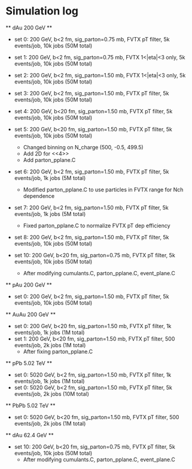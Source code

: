 Simulation log
==============


** dAu 200 GeV **

- set 0: 200 GeV, b<2 fm, sig_parton=0.75 mb, FVTX pT filter, 5k events/job, 10k jobs (50M total)
- set 1: 200 GeV, b<2 fm, sig_parton=0.75 mb, FVTX 1<|eta|<3 only, 5k events/job, 10k jobs (50M total)
- set 2: 200 GeV, b<2 fm, sig_parton=1.50 mb, FVTX 1<|eta|<3 only, 5k events/job, 10k jobs (50M total)
- set 3: 200 GeV, b<2 fm, sig_parton=1.50 mb, FVTX pT filter, 5k events/job, 10k jobs (50M total)
- set 4: 200 GeV, b<20 fm, sig_parton=1.50 mb, FVTX pT filter, 5k events/job, 10k jobs (50M total)
- set 5: 200 GeV, b<20 fm, sig_parton=1.50 mb, FVTX pT filter, 5k events/job, 10k jobs (50M total)
    + Changed binning on N_charge (500, -0.5, 499.5)
    + Add 2D for <<4>>
    + Add parton_pplane.C
- set 6: 200 GeV, b<2 fm, sig_parton=1.50 mb, FVTX pT filter, 5k events/job, 1k jobs (5M total)
    + Modified parton_pplane.C to use particles in FVTX range for Nch dependence
- set 7: 200 GeV, b<2 fm, sig_parton=1.50 mb, FVTX pT filter, 5k events/job, 1k jobs (5M total)
    + Fixed parton_pplane.C to normalize FVTX pT dep efficiency
- set 8: 200 GeV, b<2 fm, sig_parton=1.50 mb, FVTX pT filter, 5k events/job, 10k jobs (50M total)

- set 10: 200 GeV, b<20 fm, sig_parton=0.75 mb, FVTX pT filter, 5k events/job, 10k jobs (50M total)
    + After modifying cumulants.C, parton_pplane.C, event_plane.C


** pAu 200 GeV **

- set 0: 200 GeV, b<2 fm, sig_parton=1.50 mb, FVTX pT filter, 5k events/job, 10k jobs (50M total)


** AuAu 200 GeV **

- set 0: 200 GeV, b<20 fm, sig_parton=1.50 mb, FVTX pT filter, 1k events/job, 1k jobs (1M total)
- set 1: 200 GeV, b<20 fm, sig_parton=1.50 mb, FVTX pT filter, 500 events/job, 2k jobs (1M total)
    + After fixing parton_pplane.C

** pPb 5.02 TeV **

- set 0: 5020 GeV, b<2 fm, sig_parton=1.50 mb, FVTX pT filter, 1k events/job, 1k jobs (1M total)
- set 0: 5020 GeV, b<2 fm, sig_parton=1.50 mb, FVTX pT filter, 5k events/job, 2k jobs (10M total)

** PbPb 5.02 TeV **

- set 0: 5020 GeV, b<20 fm, sig_parton=1.50 mb, FVTX pT filter, 500 events/job, 2k jobs (1M total)

** dAu 62.4 GeV **
- set 10: 200 GeV, b<20 fm, sig_parton=0.75 mb, FVTX pT filter, 5k events/job, 10k jobs (50M total)
    + After modifying cumulants.C, parton_pplane.C, event_plane.C

